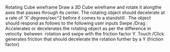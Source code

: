 Rotating Cube wireframe
Draw a 3D ​Cube wireframe and rotate it along ​the​ ax​es​ that passes through its center. The rotating object should decelerate at a rate of ‘X’ degrees/sec​^​2 before it comes to a standstill.
​
The object should respond as follows to the following user inputs
Swipe
​/Drag​
: Accelerates or decelerates the rotating object as per the difference in velocity
​ between​
 ​
rotation and swipe with the friction factor Y.
Touch
​/Click​
 generates friction that should decelerate the rotation further by a Y (friction factor)
